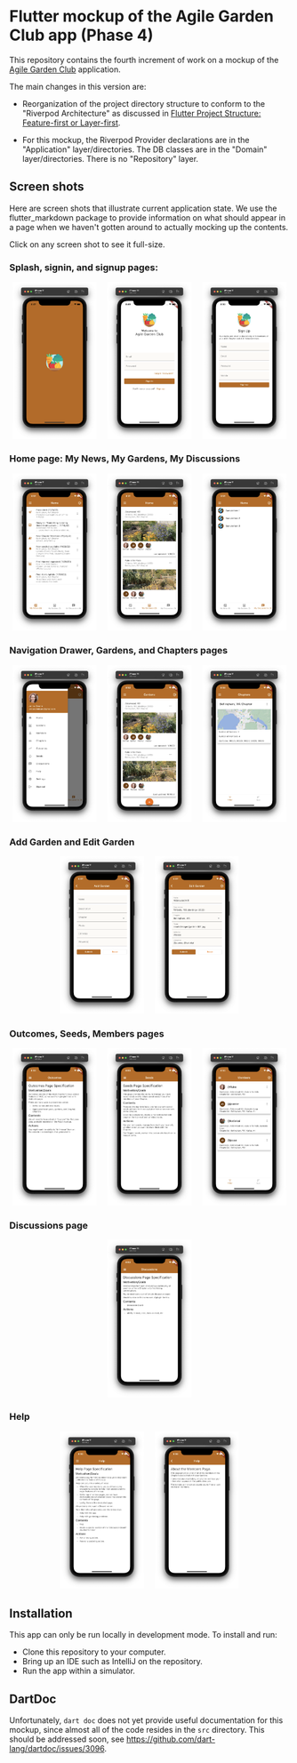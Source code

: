 # Flutter mockup of the Agile Garden Club app (Phase 4)

This repository contains the fourth increment of work on a mockup of the [Agile Garden Club](https://agilegardenclub.com) application.

The main changes in this version are:

* Reorganization of the project directory structure to conform to the "Riverpod Architecture" as discussed in [Flutter Project Structure: Feature-first or Layer-first](https://codewithandrea.com/articles/flutter-project-structure/).

* For this mockup, the Riverpod Provider declarations are in the "Application" layer/directories. The DB classes are in the "Domain" layer/directories. There is no "Repository" layer. 

## Screen shots

Here are screen shots that illustrate current application state. We use the flutter_markdown package to provide information on what should appear in a page when we haven't gotten around to actually mocking up the contents.

Click on any screen shot to see it full-size.

### Splash, signin, and signup pages:

<p style="text-align: center">
  <img src="./README-screenshots/splash.png" width="30%">
&nbsp; &nbsp; 
  <img src="./README-screenshots/signin.png" width="30%">
&nbsp; &nbsp; 
  <img src="./README-screenshots/signup.png" width="30%">
</p>

### Home page: My News, My Gardens, My Discussions

<p style="text-align: center">
  <img src="./README-screenshots/home-my-news.png" width="30%">
&nbsp; &nbsp; 
  <img src="./README-screenshots/home-my-gardens.png" width="30%">
&nbsp; &nbsp; 
  <img src="./README-screenshots/home-my-discussions.png" width="30%">
</p>

### Navigation Drawer, Gardens, and Chapters pages

<p style="text-align: center">
  <img src="./README-screenshots/drawer.png" width="30%">
&nbsp; &nbsp; 
  <img src="./README-screenshots/gardens.png" width="30%">
&nbsp; &nbsp; 
  <img src="./README-screenshots/chapters.png" width="30%">
</p>

### Add Garden and Edit Garden

<p style="text-align: center">
  <img src="./README-screenshots/add-garden.png" width="30%">
&nbsp; &nbsp; 
  <img src="./README-screenshots/edit-garden.png" width="30%">
</p>

### Outcomes, Seeds, Members pages

<p style="text-align: center">
  <img src="./README-screenshots/outcomes.png" width="30%">
&nbsp; &nbsp; 
  <img src="./README-screenshots/seeds.png" width="30%">
&nbsp; &nbsp; 
  <img src="./README-screenshots/members.png" width="30%">
</p>

### Discussions page

<p style="text-align: center">
  <img src="./README-screenshots/discussions.png" width="30%">
</p>

### Help

<p style="text-align: center">
  <img src="./README-screenshots/help.png" width="30%">
&nbsp; &nbsp; 
  <img src="./README-screenshots/help-local.png" width="30%">
</p>


## Installation

This app can only be run locally in development mode. To install and run:

* Clone this repository to your computer.
* Bring up an IDE such as IntelliJ on the repository.
* Run the app within a simulator.

## DartDoc

Unfortunately, `dart doc` does not yet provide useful documentation for this mockup, since almost all of the code resides in the `src` directory.  This should be addressed soon, see <https://github.com/dart-lang/dartdoc/issues/3096>.
